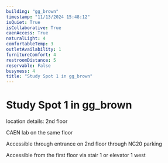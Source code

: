 ```yaml
---
building: "gg_brown"
timestamp: "11/13/2024 15:48:12"
isQuiet: True
isCollaborative: True
caenAccess: True
naturalLight: 4
comfortableTemp: 3
outletAvailability: 1
furnitureComfort: 4
restroomDistance: 5
reservable: False
busyness: 4
title: "Study Spot 1 in gg_brown"
---
```


# Study Spot 1 in gg_brown

location details: 2nd floor

CAEN lab on the same floor

Accessible through entrance on 2nd floor through NC20 parking 

Accessible from the first floor via stair 1 or elevator 1 west



